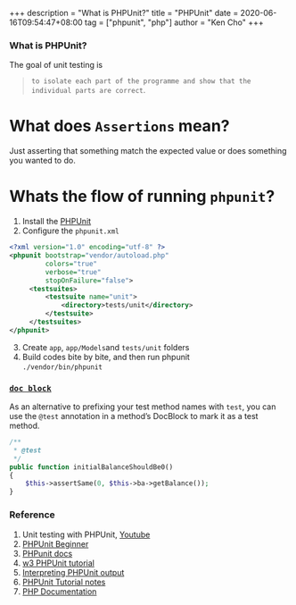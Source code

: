 +++
description = "What is PHPUnit?"
title = "PHPUnit"
date = 2020-06-16T09:54:47+08:00
tag = ["phpunit", "php"]
author = "Ken Cho"
+++

### What is PHPUnit?
The goal of unit testing is 
>`to isolate each part of the programme and show that the individual parts are correct`.

# What does `Assertions` mean?
Just asserting that something match the expected value or does something you wanted to do.

# Whats the flow of running `phpunit`?
1. Install the [PHPUnit](https://phpunit.readthedocs.io/en/9.2/installation.html)  
2. Configure the `phpunit.xml`  
```xml
<?xml version="1.0" encoding="utf-8" ?>
<phpunit bootstrap="vendor/autoload.php"
         colors="true"
         verbose="true"
         stopOnFailure="false">
     <testsuites>
         <testsuite name="unit">
             <directory>tests/unit</directory>
         </testsuite>
     </testsuites>
</phpunit>
```

3. Create `app`, `app/Models`and `tests/unit` folders  
4. Build codes bite by bite, and then run phpunit  
`./vendor/bin/phpunit`  


### [`doc block`](https://phpunit.readthedocs.io/en/7.3/annotations.html)
As an alternative to prefixing your test method names with `test`, you can use the `@test` annotation in a method’s DocBlock to mark it as a test method.
```php
/**
 * @test
 */
public function initialBalanceShouldBe0()
{
    $this->assertSame(0, $this->ba->getBalance());
}
```



### Reference
1. Unit testing with PHPUnit, [Youtube](https://www.youtube.com/watch?v=k9ak_rv9X0Y)
2. [PHPUnit Beginner](https://www.startutorial.com/articles/view/phpunit-beginner-part-1-get-started)
3. [PHPunit docs](https://phpunit.readthedocs.io/en/9.2/installation.html)
4. [w3 PHPUnit tutorial](https://www.w3resource.com/php/PHPUnit/a-gentle-introduction-to-unit-test-and-testing.php)
5. [Interpreting PHPUnit output](https://stackoverflow.com/questions/18142699/interpreting-php-unit-output)
6. [PHPUnit Tutorial notes](https://unityconstruct.org/uc/phpunit)
7. [PHP Documentation](https://manual.phpdoc.org/HTMLSmartyConverter/HandS/phpDocumentor/tutorial_phpDocumentor.howto.pkg.html)